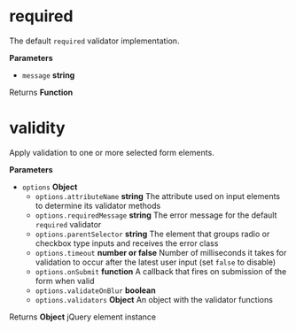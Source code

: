 # required

The default `required` validator implementation.

**Parameters**

-   `message` **string** 

Returns **Function** 

# validity

Apply validation to one or more selected form elements.

**Parameters**

-   `options` **Object** 
    -   `options.attributeName` **string** The attribute used on input elements
        to determine its validator methods
    -   `options.requiredMessage` **string** The error message for the default
        `required` validator
    -   `options.parentSelector` **string** The element that groups radio or
        checkbox type inputs and receives the error class
    -   `options.timeout` **number or false** Number of milliseconds it takes for
        validation to occur after the latest user input (set `false` to disable)
    -   `options.onSubmit` **function** A callback that fires on submission of
        the form when valid
    -   `options.validateOnBlur` **boolean** 
    -   `options.validators` **Object** An object with the validator functions

Returns **Object** jQuery element instance
